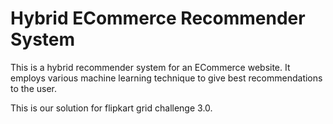 # Hybrid ECommerce Recommender System
This is a hybrid recommender system for an ECommerce website. 
It employs various machine learning technique to give best recommendations to the user.

This is our solution for flipkart grid challenge 3.0.


